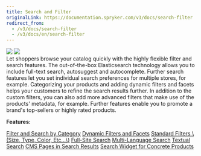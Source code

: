 ```yaml
---
title: Search and Filter
originalLink: https://documentation.spryker.com/v3/docs/search-filter
redirect_from:
  - /v3/docs/search-filter
  - /v3/docs/en/search-filter
---
```


<div class='feature-text'>
    <div class='feature-images'>
    <img class="light-mode" src="https://spryker.s3.eu-central-1.amazonaws.com/docs/Document+360/Capabilities+icons/light/search.svg"/>
    <img class="dark-mode" src="https://spryker.s3.eu-central-1.amazonaws.com/docs/Document+360/Capabilities+icons/dark/search.svg"/>
    </div>
    <div class="feature-text-wrap">
Let shoppers browse your catalog quickly with the highly flexible filter and search features. The out-of-the-box Elasticsearch technology allows you to include full-text search, autosuggest and autocomplete. Further search features let you set individual search preferences for multiple stores, for example. Categorizing your products and adding dynamic filters and facets helps your customers to refine the search results further. In addition to the custom filters, you can also add more advanced filters that make use of the products' metadata, for example. Further features enable you to promote a brand's top-sellers or highly rated products.
        </div>
</div>

**Features:**
<div>
<a class="feature-link" href="https://documentation.spryker.com/v4/docs/filter-search-by-category">Filter and Search by Category</a>
    <a class="feature-link" href="https://documentation.spryker.com/v4/docs/dynamic-filter-facets">Dynamic Filters and Facets</a>
<a class="feature-link" href="https://documentation.spryker.com/v4/docs/standard-filters">Standard Filters \(Size, Type, Color, Etc...\)</a>
<a class="feature-link" href="https://documentation.spryker.com/v4/docs/full-site-search">Full-Site Search</a>
<a class="feature-link" href="https://documentation.spryker.com/v4/docs/multi-language-search">Multi-Language Search</a>
<a class="feature-link" href="https://documentation.spryker.com/v4/docs/textual-search">Textual Search</a>
<a class="feature-link" href="https://documentation.spryker.com/v2/docs/cms-pages-in-search-results-201903">CMS Pages in Search Results</a>
<a class="feature-link" href="https://documentation.spryker.com/v2/docs/search-widget-for-concrete-products-201903">Search Widget for Concrete Products</a>
